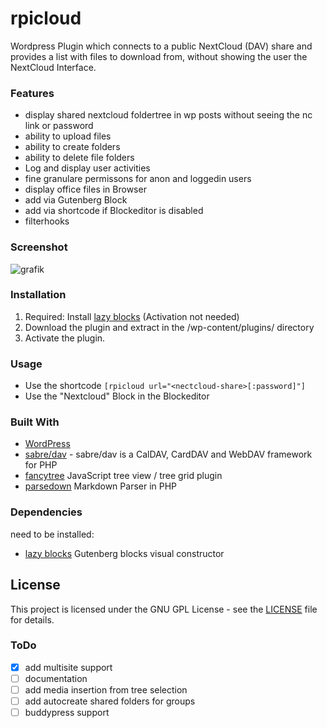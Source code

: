 
# rpicloud

Wordpress Plugin which connects to a public NextCloud (DAV) share and provides a list with files to download from, without showing the user the NextCloud Interface.

### Features
* display shared nextcloud foldertree in wp posts without seeing the nc link or password
* ability to upload files
* ability to create folders 
* ability to delete file folders
* Log and display user activities
* fine granulare permissons for anon and loggedin users
* display office files in Browser
* add via Gutenberg Block
* add via shortcode if Blockeditor is disabled
* filterhooks

### Screenshot
![grafik](https://user-images.githubusercontent.com/307023/121055465-9061b180-c7bd-11eb-8fe1-d1befa177de5.png)

### Installation

1. Required: Install [lazy blocks](https://wordpress.org/plugins/lazy-blocks/) (Activation not needed)
1. Download the plugin and extract in the /wp-content/plugins/ directory
1. Activate the plugin.

### Usage

* Use the shortcode `[rpicloud url="<nectcloud-share>[:password]"]`
* Use the "Nextcloud" Block  in the Blockeditor 

### Built With

* [WordPress](https://github.com/WordPress/WordPress)
* [sabre/dav](http://sabre.io) - sabre/dav is a CalDAV, CardDAV and WebDAV framework for PHP
* [fancytree](https://github.com/mar10/fancytree) JavaScript tree view / tree grid plugin
* [parsedown](https://github.com/erusev/parsedown) Markdown Parser in PHP

### Dependencies 
need to be installed:
* [lazy blocks](https://github.com/nk-crew/lazy-blocks) Gutenberg blocks visual constructor 

## License

This project is licensed under the GNU GPL License - see the [LICENSE](LICENSE) file for details.

### ToDo
* [x] add multisite support
* [ ] documentation
* [ ] add media insertion from tree selection 
* [ ] add autocreate shared folders for groups
* [ ] buddypress support
